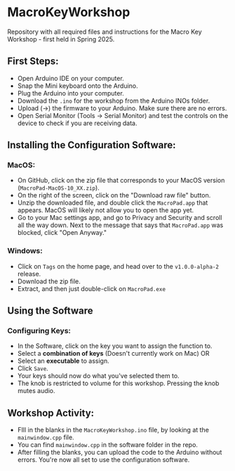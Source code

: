 # MacroKeyWorkshop
Repository with all required files and instructions for the Macro Key Workshop - first held in Spring 2025.

## First Steps:
- Open Arduino IDE on your computer.
- Snap the Mini keyboard onto the Arduino.
- Plug the Arduino into your computer.
- Download the `.ino` for the workshop from the Arduino INOs folder.
- Upload (->) the firmware to your Arduino. Make sure there are no errors.
- Open Serial Monitor (Tools -> Serial Monitor) and test the controls on the device to check if you are receiving data.

## Installing the Configuration Software:
### MacOS:

- On GitHub, click on the zip file that corresponds to your MacOS version (`MacroPad-MacOS-10_XX.zip`).
- On the right of the screen, click on the "Download raw file" button.
- Unzip the downloaded file, and double click the `MacroPad.app` that appears. MacOS will likely not allow you to open the app yet.
- Go to your Mac settings app, and go to Privacy and Security and scroll all the way down. Next to the message that says that `MacroPad.app` was blocked, click "Open Anyway."

### Windows:

- Click on `Tags` on the home page, and head over to the `v1.0.0-alpha-2` release.
- Download the zip file.
- Extract, and then just double-click on `MacroPad.exe`

## Using the Software
### Configuring Keys:
- In the Software, click on the key you want to assign the function to.
- Select a **combination of keys** (Doesn't currently work on Mac) OR 
- Select an **executable** to assign.
- Click `Save`.
- Your keys should now do what you've selected them to.
- The knob is restricted to volume for this workshop. Pressing the knob mutes audio.

## Workshop Activity:
- FIll in the blanks in the `MacroKeyWorkshop.ino` file, by looking at the `mainwindow.cpp` file.
- You can find `mainwindow.cpp` in the software folder in the repo.
- After filling the blanks, you can upload the code to the Arduino without errors. You're now all set to use the configuration software.
